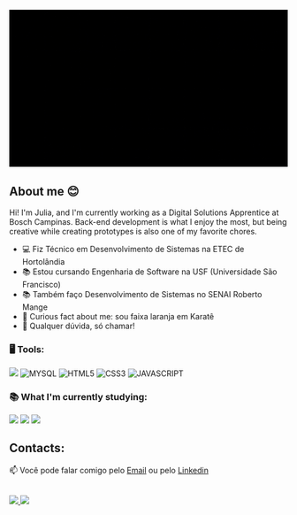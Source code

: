 <p align="center">
  <a href="https://github.com/Julia-Siqueira">
  </a>
</p>

<div dsplay="inline-block">
 <img src="./BANNER_GIF.gif" width="1024" height="auto" />
</div>



## About me 😊

Hi! I'm Julia, and I'm currently working as a Digital Solutions Apprentice at Bosch Campinas. Back-end development is what I enjoy the most, but being creative while creating prototypes is also one of my favorite chores.

- 💻 Fiz Técnico em Desenvolvimento de Sistemas na ETEC de Hortolândia
- 📚 Estou cursando Engenharia de Software na USF (Universidade São Francisco)
- 📚 Também faço Desenvolvimento de Sistemas no SENAI Roberto Mange
- 🥋 Curious fact about me: sou faixa laranja em Karatê
- 💬 Qualquer dúvida, só chamar!

### 🖥️ Tools: 

<div>
<img  width="40px" src="https://cdn.jsdelivr.net/gh/devicons/devicon@latest/icons/python/python-original.svg"/>
<img  width="40px" src="https://cdn.jsdelivr.net/gh/devicons/devicon/icons/mysql/mysql-original.svg" title = "MYSQL"/>
<img  width="40px" src="https://cdn.jsdelivr.net/gh/devicons/devicon/icons/html5/html5-original-wordmark.svg" title = "HTML5"/>
<img  width="40px" src="https://cdn.jsdelivr.net/gh/devicons/devicon/icons/css3/css3-original-wordmark.svg" title = "CSS3"/>
<img  width="40px" src="https://cdn.jsdelivr.net/gh/devicons/devicon/icons/javascript/javascript-original.svg" title = "JAVASCRIPT"/>
</div>

### 📚 What I'm currently studying:

<div>
<img width="40px" src="https://cdn.jsdelivr.net/gh/devicons/devicon@latest/icons/react/react-original.svg" />
<img width="40px" src="https://cdn.jsdelivr.net/gh/devicons/devicon@latest/icons/django/django-plain.svg" />
<img width="40px" src="https://cdn.jsdelivr.net/gh/devicons/devicon@latest/icons/opencv/opencv-original.svg" />       
</div>
          
          
## Contacts:

📫 Você pode falar comigo pelo [Email](mailto:juliarrsiqueira@gmail.com) ou pelo [Linkedin](https://www.linkedin.com/in/julia-siqueira-8537a2262/) 
</br>


<br/>


<div>
<a href="https://github.com/Julia-Siqueira">
<img loading="lazy" height="180em" src="https://github-readme-stats.vercel.app/api/top-langs/?username=Julia-Siqueira&layout=compact&langs_count=7&theme=dracula"/>
<img loading="lazy" height="180em" src="https://github-readme-stats.vercel.app/api?username=Julia-Siqueira&show_icons=true&theme=dracula&include_all_commits=true&count_private=true"/>
</a>
</div>

<br/>


